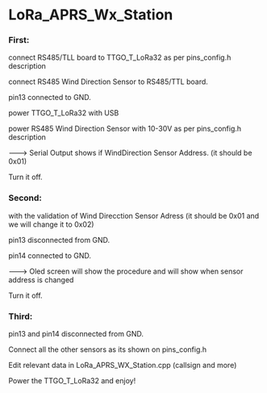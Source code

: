 # LoRa_APRS_Wx_Station

### First:

connect RS485/TLL board to TTGO_T_LoRa32 as per pins_config.h description

connect RS485 Wind Direction Sensor to RS485/TTL board.

pin13 connected to GND.

power TTGO_T_LoRa32 with USB

power RS485 Wind Direction Sensor with 10-30V as per pins_config.h description

---> Serial Output shows if WindDirection Sensor Address. (it should be 0x01)

Turn it off.


### Second:

with the validation of Wind Direcction Sensor Adress (it should be 0x01 and we will change it to 0x02)

pin13 disconnected from GND.

pin14 connected to GND.

---> Oled screen will show the procedure and will show when sensor address is changed

Turn it off.


### Third:

pin13 and pin14 disconnected from GND.

Connect all the other sensors as its shown on pins_config.h

Edit relevant data in LoRa_APRS_WX_Station.cpp (callsign and more)

Power the TTGO_T_LoRa32 and enjoy!

